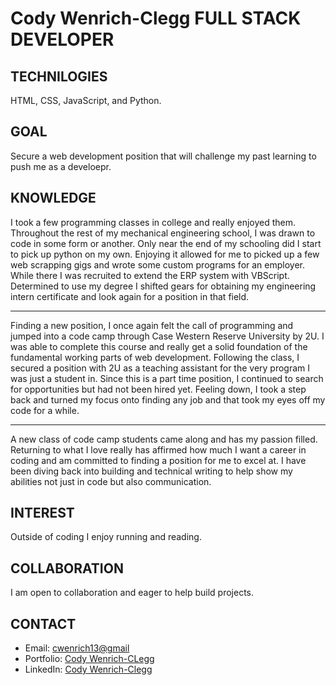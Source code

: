 # Cody Wenrich-Clegg FULL STACK DEVELOPER 

## TECHNILOGIES
HTML, CSS, JavaScript, and Python.

## GOAL 

Secure a web development position that will challenge my past learning to push me as a develoepr.

## KNOWLEDGE 

I took a few programming classes in college and really enjoyed them. Throughout the rest of my mechanical engineering school, I was drawn to code in some form or another. Only near the end of my schooling did I start to pick up python on my own. Enjoying it allowed for me to picked up a few web scrapping gigs and wrote some custom programs for an employer. While there I was recruited to extend the ERP system with VBScript. Determined to use my degree I shifted gears for obtaining my engineering intern certificate and look again for a position in that field.

---

Finding a new position, I once again felt the call of programming and jumped into a code camp through Case Western Reserve University by 2U. I was able to complete this course and really get a solid foundation of the fundamental working parts of web development. Following the class, I secured a position with 2U as a teaching assistant for the very program I was just a student in. Since this is a part time position, I continued to search for opportunities but had not been hired yet. Feeling down, I took a step back and turned my focus onto finding any job and that took my eyes off my code for a while.

---

A new class of code camp students came along and has my passion filled. Returning to what I love really has affirmed how much I want a career in coding and am committed to finding a position for me to excel at. I have been diving back into building and technical writing to help show my abilities not just in code but also communication.

## INTEREST 

Outside of coding I enjoy running and reading.

## COLLABORATION 

I am open to collaboration and eager to help build projects. 


## CONTACT 
- Email: <cwenrich13@gmail>
- Portfolio: [Cody Wenrich-CLegg](https://codywenrich.com/)
- LinkedIn: [Cody Wenrich-Clegg](https://www.linkedin.com/in/cody-wenrich-clegg-864733254/) 
